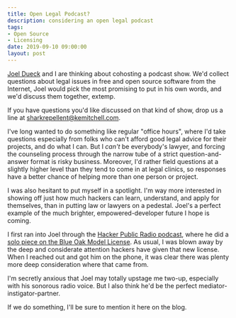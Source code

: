 ```yaml
---
title: Open Legal Podcast?
description: considering an open legal podcast
tags:
- Open Source
- Licensing
date: 2019-09-10 09:00:00
layout: post
---
```


[Joel Dueck](https://joeldueck.com/) and I are thinking about cohosting a podcast show.   We'd collect questions about legal issues in free and open source software from the Internet, Joel would pick the most promising to put in his own words, and we'd discuss them together, extemp.

If you have questions you'd like discussed on that kind of show, drop us a line at <sharkrepellent@kemitchell.com>.

I've long wanted to do something like regular "office hours", where I'd take questions especially from folks who can't afford good legal advice for their projects, and do what I can.  But I _can't_ be everybody's lawyer, and forcing the counseling process through the narrow tube of a strict question-and-answer format is risky business.  Moreover, I'd rather field questions at a slightly higher level than they tend to come in at legal clinics, so responses have a better chance of helping more than one person or project.

I was also hesitant to put myself in a spotlight.  I'm way more interested in showing off just how much hackers can learn, understand, and apply for themselves, than in putting law or lawyers on a pedestal.  Joel's a perfect example of the much brighter, empowered-developer future I hope is coming.

I first ran into Joel through the [Hacker Public Radio podcast](http://hackerpublicradio.org), where  he did a [solo piece on the Blue Oak Model License](http://hackerpublicradio.org/eps.php?id=2809).  As usual, I was blown away by the deep and considerate attention hackers have given that new license.  When I reached out and got him on the phone, it was clear there was plenty more deep consideration where that came from.

I'm secretly anxious that Joel may totally upstage me two-up, especially with his sonorous radio voice.  But I also think he'd be the perfect mediator-instigator-partner.

If we do something, I'll be sure to mention it here on the blog.
